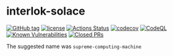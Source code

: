 # interlok-solace

[![GitHub tag](https://img.shields.io/github/tag/adaptris/interlok-solace.svg)](https://github.com/adaptris/interlok-solace/tags)
[![license](https://img.shields.io/github/license/adaptris/interlok-solace.svg)](https://github.com/adaptris/interlok-solace/blob/develop/LICENSE)
[![Actions Status](https://github.com/adaptris/interlok-solace/actions/workflows/gradle-publish.yml/badge.svg)](https://github.com/adaptris/interlok-solace/actions)
[![codecov](https://codecov.io/gh/adaptris/interlok-solace/branch/develop/graph/badge.svg)](https://codecov.io/gh/adaptris/interlok-solace)
[![CodeQL](https://github.com/adaptris/interlok-solace/workflows/CodeQL/badge.svg)](https://github.com/adaptris/interlok-solace/security/code-scanning)
[![Known Vulnerabilities](https://snyk.io/test/github/adaptris/interlok-solace/badge.svg?targetFile=build.gradle)](https://snyk.io/test/github/adaptris/interlok-solace?targetFile=build.gradle)
[![Closed PRs](https://img.shields.io/github/issues-pr-closed/adaptris/interlok-solace)](https://github.com/adaptris/interlok-solace/pulls?q=is%3Apr+is%3Aclosed)

The suggested name was `supreme-computing-machine`
